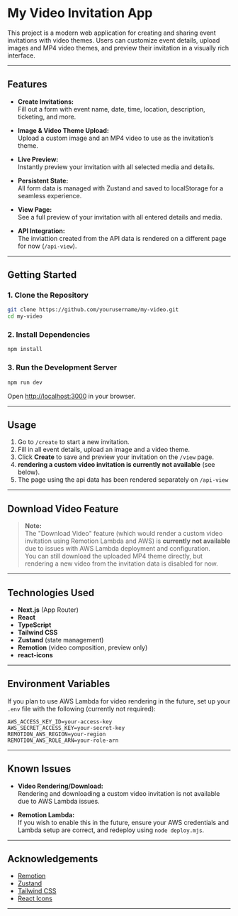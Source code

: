 # My Video Invitation App

This project is a modern web application for creating and sharing event invitations with video themes. Users can customize event details, upload images and MP4 video themes, and preview their invitation in a visually rich interface.

---

## Features

- **Create Invitations:**  
  Fill out a form with event name, date, time, location, description, ticketing, and more.

- **Image & Video Theme Upload:**  
  Upload a custom image and an MP4 video to use as the invitation’s theme.

- **Live Preview:**  
  Instantly preview your invitation with all selected media and details.

- **Persistent State:**  
  All form data is managed with Zustand and saved to localStorage for a seamless experience.

- **View Page:**  
  See a full preview of your invitation with all entered details and media.

- **API Integration:**  
  The inviattion created from the API data is rendered on a different page for now (`/api-view`).

---

## Getting Started

### 1. Clone the Repository

```sh
git clone https://github.com/yourusername/my-video.git
cd my-video
```

### 2. Install Dependencies

```sh
npm install
```

### 3. Run the Development Server

```sh
npm run dev
```

Open [http://localhost:3000](http://localhost:3000) in your browser.

---

## Usage

1. Go to `/create` to start a new invitation.
2. Fill in all event details, upload an image and a video theme.
3. Click **Create** to save and preview your invitation on the `/view` page.
4. **rendering a custom video invitation is currently not available** (see below).
5. The page using the api data has been rendered separately on `/api-view` 

---

## Download Video Feature

> **Note:**  
> The "Download Video" feature (which would render a custom video invitation using Remotion Lambda and AWS) is **currently not available** due to issues with AWS Lambda deployment and configuration.  
> You can still download the uploaded MP4 theme directly, but rendering a new video from the invitation data is disabled for now.

---

## Technologies Used

- **Next.js** (App Router)
- **React**
- **TypeScript**
- **Tailwind CSS**
- **Zustand** (state management)
- **Remotion** (video composition, preview only)
- **react-icons**

---

## Environment Variables

If you plan to use AWS Lambda for video rendering in the future, set up your `.env` file with the following (currently not required):

```
AWS_ACCESS_KEY_ID=your-access-key
AWS_SECRET_ACCESS_KEY=your-secret-key
REMOTION_AWS_REGION=your-region
REMOTION_AWS_ROLE_ARN=your-role-arn
```

---

## Known Issues

- **Video Rendering/Download:**  
  Rendering and downloading a custom video invitation is not available due to AWS Lambda issues.  

- **Remotion Lambda:**  
  If you wish to enable this in the future, ensure your AWS credentials and Lambda setup are correct, and redeploy using `node deploy.mjs`.

---



## Acknowledgements

- [Remotion](https://www.remotion.dev/)
- [Zustand](https://github.com/pmndrs/zustand)
- [Tailwind CSS](https://tailwindcss.com/)
- [React Icons](https://react-icons.github.io/react-icons/)

---